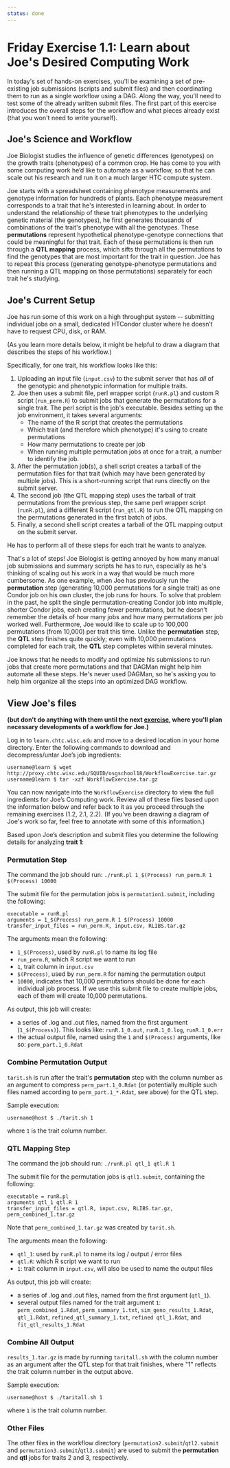 ```yaml
---
status: done
---
```


<style type="text/css"> pre em { font-style: normal; background-color: yellow; } pre strong { font-style: normal; font-weight: bold; color: \#008; } </style>

Friday Exercise 1.1: Learn about Joe's Desired Computing Work
=============================================================

In today's set of hands-on exercises, you'll be examining a set of pre-existing job submissions (scripts and submit files) and then coordinating them to run as a single workflow using a DAG. Along the way, you'll need to test some of the already written submit files. The first part of this exercise introduces the overall steps for the workflow and what pieces already exist (that you won't need to write yourself).

Joe's Science and Workflow
--------------------------

Joe Biologist studies the influence of genetic differences (genotypes) on the growth traits (phenotypes) of a common crop. He has come to you with some computing work he’d like to automate as a workflow, so that he can scale out his research and run it on a much larger HTC compute system. 

Joe starts with a spreadsheet containing phenotype measurements and genotype information for hundreds of plants.  Each phenotype measurement corresponds to a trait that he's interested in learning about.  In order to understand the relationship of these trait phenotypes to the underlying genetic material (the genotypes), he first generates thousands of combinations of the trait's phenotype with all the genotypes.  These **permutations** represent hypothetical phenotype-genotype connections that could be meaningful for that trait.  Each of these permutations is then run through a **QTL mapping** process, which sifts through all the permutations to find the genotypes that are most important for the trait in question.  Joe has to repeat this process (generating genotype-phenotype permutations and then running a QTL mapping on those permutations) separately for each trait he's studying.  

Joe's Current Setup
-------------------

Joe has run some of this work on a high throughput system -- submitting individual jobs on a small, dedicated HTCondor cluster where he doesn’t have to request CPU, disk, or RAM.  

(As you learn more details below, it might be helpful to draw a diagram that describes the steps of his workflow.)

Specifically, for one trait, his workflow looks like this: 

1. Uploading an input file (`input.csv`) to the submit server that has *all* of the genotypic and phenotypic information for multiple traits.  
1. Joe then uses a submit file, perl wrapper script (`runR.pl`) and custom R script (`run_perm.R`) to submit jobs that generate the permutations for a single trait.  The perl script is the job's executable.  Besides setting up the job environment, it takes several arguments: 
	- The name of the R script that creates the permutations
	- Which trait (and therefore which phenotype) it's using to create permutations
	- How many permutations to create per job
	- When running multiple permutation jobs at once for a trait, a number to identify the job. 
1. After the permutation job(s), a shell script creates a tarball of the permutation files for that trait (which may have been generated by multiple jobs).  This is a short-running script that runs directly on the submit server.  
1. The second job (the QTL mapping step) uses the tarball of trait permutations from the previous step, the same perl wrapper script (`runR.pl`), and a different R script (`run_qtl.R`) to run the QTL mapping on the permutations generated in the first batch of jobs.  
1. Finally, a second shell script creates a tarball of the QTL mapping output on the submit server.   

He has to perform all of these steps for each trait he wants to analyze.  

That's a lot of steps!  Joe Biologist is getting annoyed by how many manual job submissions and summary scripts he has to run, especially as he's thinking of scaling out his work in a way that would be much more cumbersome.  As one example, when Joe has previously run the **permutation** step (generating 10,000 permutations for a single trait) as one Condor job on his own cluster, the job runs for hours.  To solve that problem in the past, he split the single permutation-creating Condor job into multiple, shorter Condor jobs, each creating fewer permutations, but he doesn’t remember the details of how many jobs and how many permutations per job worked well. Furthermore, Joe would like to scale up to 100,000 permutations (from 10,000) per trait this time.   Unlike the **permutation** step, the **QTL** step finishes quite quickly; even with 10,000 permutations completed for each trait, the **QTL** step completes within several minutes.

Joe knows that he needs to modify and optimize his submissions to run jobs that create more permutations and that DAGMan might help him automate all these steps.  He's never used DAGMan, so he's asking you to help him organize all the steps into an optimized DAG workflow.

View Joe's files
----------------

**(but don't do anything with them until the next [exercise](part1-ex2-plan-workflow.md), where you'll plan necessary developments of a workflow for Joe.)**

Log in to `learn.chtc.wisc.edu` and move to a desired location in your home directory. Enter the following commands to download and decompress/untar Joe’s job ingredients:

```console
username@learn $ wget http://proxy.chtc.wisc.edu/SQUID/osgschool18/WorkflowExercise.tar.gz
username@learn $ tar -xzf WorkflowExercise.tar.gz
```

You can now navigate into the `WorkflowExercise` directory to view the full ingredients for Joe’s Computing work. Review all of these files based upon the information below and refer back to it as you proceed through the remaining exercises (1.2, 2.1, 2.2). (If you've been drawing a diagram of Joe's work so far, feel free to annotate with some of this information.)

Based upon Joe’s description and submit files you determine the following details for analyzing **trait 1**: 

### Permutation Step

The command the job should run: `./runR.pl 1_$(Process) run_perm.R 1 $(Process) 10000`

The submit file for the permutation jobs is `permutation1.submit`, including the following: 

```file
executable = runR.pl
arguments = 1_$(Process) run_perm.R 1 $(Process) 10000
transfer_input_files = run_perm.R, input.csv, RLIBS.tar.gz
```

The arguments mean the following:

-   `1_$(Process)`, used by `runR.pl` to name its log file
-   `run_perm.R`, which R script we want to run
-   `1`, trait column in `input.csv`
-   `$(Process)`, used by `run_perm.R` for naming the permutation output
-   `10000`, indicates that 10,000 permutations should be done for each individual job process.  If we use this submit file to create multiple jobs, each of them will create 10,000 permutations.  

As output, this job will create:

-   a series of .log and .out files, named from the first argument (`1_$(Process)`). This looks like: `runR.1_0.out`, `runR.1_0.log`, `runR.1_0.err`
-   the actual output file, named using the `1` and `$(Process)` arguments, like so: `perm_part.1_0.Rdat`

### Combine Permutation Output

`tarit.sh` is run after the trait's **permutation** step with the column number as an argument to compress `perm_part.1_0.Rdat` (or potentially multiple such files named according to `perm_part.1_*.Rdat`, see above) for the QTL step.

Sample execution: 
```console
username@host $ ./tarit.sh 1
```
where `1` is the trait column number.

### QTL Mapping Step

The command the job should run: `./runR.pl qtl_1 qtl.R 1`

The submit file for the permutation jobs is `qtl1.submit`, containing the following: 

```file
executable = runR.pl
arguments qtl_1 qtl.R 1
transfer_input_files = qtl.R, input.csv, RLIBS.tar.gz, perm_combined_1.tar.gz
```

Note that `perm_combined_1.tar.gz` was created by `tarit.sh`.

The arguments mean the following:

-   `qtl_1`: used by `runR.pl` to name its log / output / error files
-   `qtl.R`: which R script we want to run
-   `1`: trait column in `input.csv`, will also be used to name the output files

As output, this job will create:

-   a series of .log and .out files, named from the first argument (`qtl_1`).
-   several output files named for the trait argument `1`: `perm_combined_1.Rdat`, `perm_summary_1.txt`, `sim_geno_results_1.Rdat`, `qtl_1.Rdat`, `refined_qtl_summary_1.txt`, `refined qtl_1.Rdat`, and `fit_qtl_results_1.Rdat`

### Combine All Output

`results_1.tar.gz` is made by running `taritall.sh` with the column number as an argument after the QTL step for that trait finishes, where "1" reflects the trait column number in the output above.

Sample execution: 

```console
username@host $ ./taritall.sh 1
```
where `1` is the trait column number.

### Other Files

The other files in the workflow directory (`permutation2.submit`/`qtl2.submit` and `permutation3.submit`/`qtl3.submit`) are used to submit the **permutation** and **qtl** jobs for traits 2 and 3, respectively.  

